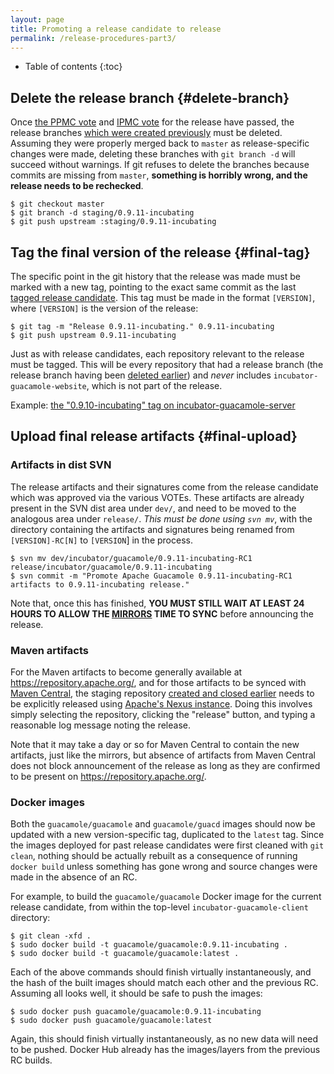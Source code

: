 ```yaml
---
layout: page 
title: Promoting a release candidate to release
permalink: /release-procedures-part3/
---
```


* Table of contents
{:toc}

Delete the release branch {#delete-branch}
------------------------------------------

Once [the PPMC vote](/release-procedures-part2/#ppmc-vote) and [IPMC
vote](/release-procedures-part2/#ipmc-vote) for the release have passed, the
release branches [which were created
previously](/release-procedures-part1/#release-branch) must be deleted.
Assuming they were properly merged back to `master` as release-specific changes
were made, deleting these branches with `git branch -d` will succeed without
warnings. If git refuses to delete the branches because commits are missing
from `master`, **something is horribly wrong, and the release needs to be
rechecked**.

    $ git checkout master
    $ git branch -d staging/0.9.11-incubating
    $ git push upstream :staging/0.9.11-incubating

Tag the final version of the release {#final-tag}
-------------------------------------------------

The specific point in the git history that the release was made must be marked
with a new tag, pointing to the exact same commit as the last [tagged release
candidate](/release-procedures-part2/#tag-rc). This tag must be made in the
format `[VERSION]`, where `[VERSION]` is the version of the release:

    $ git tag -m "Release 0.9.11-incubating." 0.9.11-incubating
    $ git push upstream 0.9.11-incubating

Just as with release candidates, each repository relevant to the release must
be tagged. This will be every repository that had a release branch (the release
branch having been [deleted earlier](#delete-branch)) and *never* includes
`incubator-guacamole-website`, which is not part of the release.

Example: [the "0.9.10-incubating" tag on
incubator-guacamole-server](https://git1-us-west.apache.org/repos/asf?p=incubator-guacamole-server.git;a=tag;h=0875ca8f4e86b942b466cfebf84cc33c47095130)


Upload final release artifacts {#final-upload}
----------------------------------------------

### Artifacts in dist SVN

The release artifacts and their signatures come from the release candidate
which was approved via the various VOTEs. These artifacts are already present
in the SVN dist area under `dev/`, and need to be moved to the analogous area
under `release/`. *This must be done using `svn mv`*, with the directory
containing the artifacts and signatures being renamed from `[VERSION]-RC[N]` to
`[VERSION`] in the process.

    $ svn mv dev/incubator/guacamole/0.9.11-incubating-RC1 release/incubator/guacamole/0.9.11-incubating
    $ svn commit -m "Promote Apache Guacamole 0.9.11-incubating-RC1 artifacts to 0.9.11-incubating release."

Note that, once this has finished, **YOU MUST STILL WAIT AT LEAST 24 HOURS TO
ALLOW THE [MIRRORS](https://www.apache.org/mirrors/) TIME TO SYNC** before
announcing the release.

### Maven artifacts

For the Maven artifacts to become generally available at
<https://repository.apache.org/>, and for those artifacts to be synced with
[Maven Central](https://search.maven.org/), the staging repository [created and
closed earlier](/release-procedures-part2/#staging-maven) needs to be
explicitly released using [Apache's Nexus
instance](https://repository.apache.org/). Doing this involves simply selecting
the repository, clicking the "release" button, and typing a reasonable log
message noting the release.

Note that it may take a day or so for Maven Central to contain the new
artifacts, just like the mirrors, but absence of artifacts from Maven Central
does not block announcement of the release as long as they are confirmed to be
present on <https://repository.apache.org/>.

### Docker images

Both the `guacamole/guacamole` and `guacamole/guacd` images should now be
updated with a new version-specific tag, duplicated to the `latest` tag. Since
the images deployed for past release candidates were first cleaned with
`git clean`, nothing should be actually rebuilt as a consequence of running
`docker build` unless something has gone wrong and source changes were made
in the absence of an RC.

For example, to build the `guacamole/guacamole` Docker image for the current
release candidate, from within the top-level `incubator-guacamole-client`
directory:

    $ git clean -xfd .
    $ sudo docker build -t guacamole/guacamole:0.9.11-incubating .
    $ sudo docker build -t guacamole/guacamole:latest .

Each of the above commands should finish virtually instantaneously, and the
hash of the built images should match each other and the previous RC. Assuming
all looks well, it should be safe to push the images:

    $ sudo docker push guacamole/guacamole:0.9.11-incubating
    $ sudo docker push guacamole/guacamole:latest

Again, this should finish virtually instantaneously, as no new data will need
to be pushed. Docker Hub already has the images/layers from the previous RC
builds.

